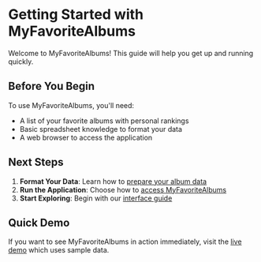 # Getting Started with MyFavoriteAlbums

Welcome to MyFavoriteAlbums! This guide will help you get up and running quickly.

## Before You Begin

To use MyFavoriteAlbums, you'll need:

- A list of your favorite albums with personal rankings
- Basic spreadsheet knowledge to format your data
- A web browser to access the application

## Next Steps

1. **Format Your Data**: Learn how to [prepare your album data](user/data-format.md)
2. **Run the Application**: Choose how to [access MyFavoriteAlbums](user/running-app.md)
3. **Start Exploring**: Begin with our [interface guide](user/guides/navigate-interface.md)

## Quick Demo

If you want to see MyFavoriteAlbums in action immediately, visit the [live demo](https://cholstro.shinyapps.io/shiny-music/) which uses sample data.
